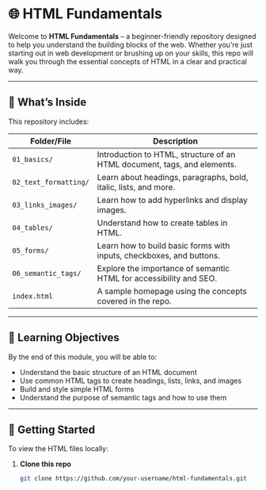 # 🌐 HTML Fundamentals

Welcome to **HTML Fundamentals** – a beginner-friendly repository designed to help you understand the building blocks of the web. Whether you're just starting out in web development or brushing up on your skills, this repo will walk you through the essential concepts of HTML in a clear and practical way.

---

## 📁 What’s Inside

This repository includes:

| Folder/File | Description |
|-------------|-------------|
| `01_basics/` | Introduction to HTML, structure of an HTML document, tags, and elements. |
| `02_text_formatting/` | Learn about headings, paragraphs, bold, italic, lists, and more. |
| `03_links_images/` | Learn how to add hyperlinks and display images. |
| `04_tables/` | Understand how to create tables in HTML. |
| `05_forms/` | Learn how to build basic forms with inputs, checkboxes, and buttons. |
| `06_semantic_tags/` | Explore the importance of semantic HTML for accessibility and SEO. |
| `index.html` | A sample homepage using the concepts covered in the repo. |

---

## 🎯 Learning Objectives

By the end of this module, you will be able to:

- Understand the basic structure of an HTML document
- Use common HTML tags to create headings, lists, links, and images
- Build and style simple HTML forms
- Understand the purpose of semantic tags and how to use them

---

## 🚀 Getting Started

To view the HTML files locally:

1. **Clone this repo**  
   ```bash
   git clone https://github.com/your-username/html-fundamentals.git
